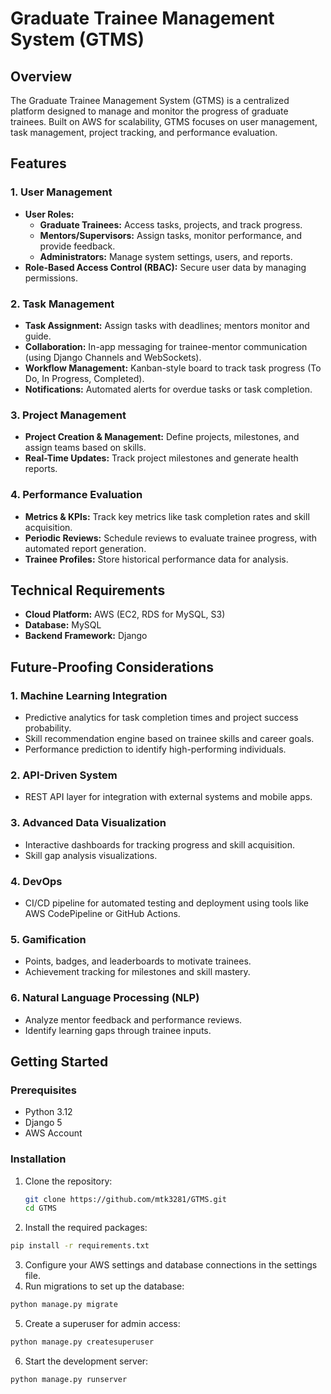 # Graduate Trainee Management System (GTMS)


## Overview

The Graduate Trainee Management System (GTMS) is a centralized platform designed to manage and monitor the progress of graduate trainees. Built on AWS for scalability, GTMS focuses on user management, task management, project tracking, and performance evaluation.

## Features

### 1. User Management
- **User Roles:**
  - **Graduate Trainees:** Access tasks, projects, and track progress.
  - **Mentors/Supervisors:** Assign tasks, monitor performance, and provide feedback.
  - **Administrators:** Manage system settings, users, and reports.
- **Role-Based Access Control (RBAC):** Secure user data by managing permissions.

### 2. Task Management
- **Task Assignment:** Assign tasks with deadlines; mentors monitor and guide.
- **Collaboration:** In-app messaging for trainee-mentor communication (using Django Channels and WebSockets).
- **Workflow Management:** Kanban-style board to track task progress (To Do, In Progress, Completed).
- **Notifications:** Automated alerts for overdue tasks or task completion.

### 3. Project Management
- **Project Creation & Management:** Define projects, milestones, and assign teams based on skills.
- **Real-Time Updates:** Track project milestones and generate health reports.

### 4. Performance Evaluation
- **Metrics & KPIs:** Track key metrics like task completion rates and skill acquisition.
- **Periodic Reviews:** Schedule reviews to evaluate trainee progress, with automated report generation.
- **Trainee Profiles:** Store historical performance data for analysis.

## Technical Requirements

- **Cloud Platform:** AWS (EC2, RDS for MySQL, S3)
- **Database:** MySQL
- **Backend Framework:** Django

## Future-Proofing Considerations

### 1. Machine Learning Integration
- Predictive analytics for task completion times and project success probability.
- Skill recommendation engine based on trainee skills and career goals.
- Performance prediction to identify high-performing individuals.

### 2. API-Driven System
- REST API layer for integration with external systems and mobile apps.

### 3. Advanced Data Visualization
- Interactive dashboards for tracking progress and skill acquisition.
- Skill gap analysis visualizations.

### 4. DevOps
- CI/CD pipeline for automated testing and deployment using tools like AWS CodePipeline or GitHub Actions.

### 5. Gamification
- Points, badges, and leaderboards to motivate trainees.
- Achievement tracking for milestones and skill mastery.

### 6. Natural Language Processing (NLP)
- Analyze mentor feedback and performance reviews.
- Identify learning gaps through trainee inputs.

## Getting Started

### Prerequisites
- Python 3.12
- Django 5
- AWS Account

### Installation

1. Clone the repository:
   ```bash
   git clone https://github.com/mtk3281/GTMS.git
   cd GTMS
   ```

2. Install the required packages:
  ```bash
  pip install -r requirements.txt
  ```
3. Configure your AWS settings and database connections in the settings file.
4. Run migrations to set up the database:
  ```bash
  python manage.py migrate
  ```
5. Create a superuser for admin access:
  ```bash
  python manage.py createsuperuser
  ```
6. Start the development server:
  ```bash
  python manage.py runserver
  ```

